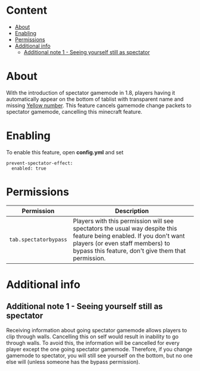 # Content
* [About](#about)
* [Enabling](#enabling)
* [Permissions](#permissions)
* [Additional info](#additional-info)
    * [Additional note 1 - Seeing yourself still as spectator](#additional-note-1---seeing-yourself-still-as-spectator)

# About
With the introduction of spectator gamemode in 1.8, players having it automatically appear on the bottom of tablist with transparent name and missing [Yellow number](https://github.com/NEZNAMY/TAB/wiki/Feature-guide:-Yellow-number). This feature cancels gamemode change packets to spectator gamemode, cancelling this minecraft feature.

# Enabling
To enable this feature, open **config.yml** and set
```
prevent-spectator-effect:
  enabled: true
``` 

# Permissions
| Permission  | Description |
| ------------- | ------------- |
| `tab.spectatorbypass`  | Players with this permission will see spectators the usual way despite this feature being enabled. If you don't want players (or even staff members) to bypass this feature, don't give them that permission.  |

# Additional info
## Additional note 1 - Seeing yourself still as spectator
Receiving information about going spectator gamemode allows players to clip through walls. Cancelling this on self would result in inability to go through walls. To avoid this, the information will be cancelled for every player except the one going spectator gamemode. Therefore, if you change gamemode to spectator, you will still see yourself on the bottom, but no one else will (unless someone has the bypass permission).